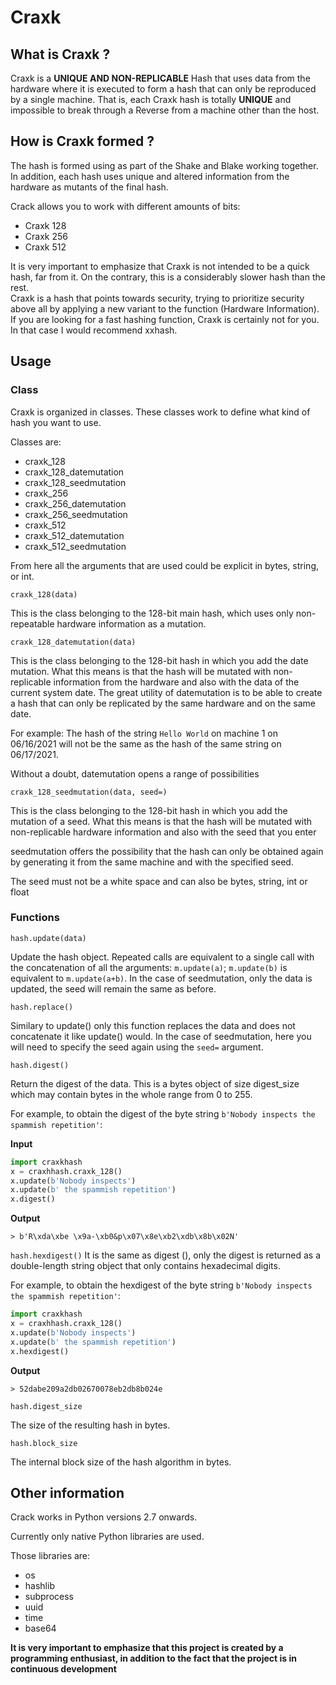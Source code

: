 # Craxk
## What is Craxk ?
Craxk is a **UNIQUE AND NON-REPLICABLE** Hash that uses data from the hardware where it is executed to form a hash that can only be reproduced by a single machine. That is, each Craxk hash is totally **UNIQUE** and impossible to break through a Reverse from a machine other than the host.

## How is Craxk formed ?
The hash is formed using as part of the Shake and Blake working together. In addition, each hash uses unique and altered information from the hardware as mutants of the final hash.

Crack allows you to work with different amounts of bits:
* Craxk 128
* Craxk 256
* Craxk 512

It is very important to emphasize that Craxk is not intended to be a quick hash, far from it. On the contrary, this is a considerably slower hash than the rest.                 
Craxk is a hash that points towards security, trying to prioritize security above all by applying a new variant to the function (Hardware Information).                         
If you are looking for a fast hashing function, Craxk is certainly not for you. In that case I would recommend xxhash.

## Usage 

### Class
Craxk is organized in classes. These classes work to define what kind of hash you want to use.

Classes are:
* craxk_128
* craxk_128_datemutation
* craxk_128_seedmutation
* craxk_256
* craxk_256_datemutation
* craxk_256_seedmutation
* craxk_512
* craxk_512_datemutation
* craxk_512_seedmutation

From here all the arguments that are used could be explicit in bytes, string, or int.

`craxk_128(data)`

This is the class belonging to the 128-bit main hash, which uses only non-repeatable hardware information as a mutation.

`craxk_128_datemutation(data)`

This is the class belonging to the 128-bit hash in which you add the date mutation.
What this means is that the hash will be mutated with non-replicable information from the hardware and also with the data of the current system date.
The great utility of datemutation is to be able to create a hash that can only be replicated by the same hardware and on the same date.

For example: The hash of the string `Hello World` on machine 1 on 06/16/2021 will not be the same as the hash of the same string on 06/17/2021.

Without a doubt, datemutation opens a range of possibilities

`craxk_128_seedmutation(data, seed=)`

This is the class belonging to the 128-bit hash in which you add the mutation of a seed.
What this means is that the hash will be mutated with non-replicable hardware information and also with the seed that you enter

seedmutation offers the possibility that the hash can only be obtained again by generating it from the same machine and with the specified seed.

The seed must not be a white space and can also be bytes, string, int or float




### Functions

`hash.update(data)`

Update the hash object. Repeated calls are equivalent to a single call with the concatenation of all the arguments: `m.update(a)`; `m.update(b)` is equivalent to `m.update(a+b)`. In the case of seedmutation, only the data is updated, the seed will remain the same as before.



`hash.replace()`

Similary to update() only this function replaces the data and does not concatenate it like update() would.
In the case of seedmutation, here you will need to specify the seed again using the `seed=` argument.



`hash.digest()`

Return the digest of the data. This is a bytes object of size digest_size which may contain bytes in the whole range from 0 to 255.

For example, to obtain the digest of the byte string `b'Nobody inspects the spammish repetition'`:

**Input**
```python
import craxkhash
x = craxhhash.craxk_128()
x.update(b'Nobody inspects')
x.update(b' the spammish repetition')
x.digest()
```
**Output**
```console
> b'R\xda\xbe \x9a-\xb0&p\x07\x8e\xb2\xdb\x8b\x02N'
```




`hash.hexdigest()`
It is the same as digest (), only the digest is returned as a double-length string object that only contains hexadecimal digits.

For example, to obtain the hexdigest of the byte string `b'Nobody inspects the spammish repetition'`:

```python
import craxkhash
x = craxhhash.craxk_128()
x.update(b'Nobody inspects')
x.update(b' the spammish repetition')
x.hexdigest()
```
**Output**
```console
> 52dabe209a2db02670078eb2db8b024e
```




`hash.digest_size`

The size of the resulting hash in bytes.




`hash.block_size`

The internal block size of the hash algorithm in bytes.


## Other information

Crack works in Python versions 2.7 onwards.

Currently only native Python libraries are used.

Those libraries are:
* os
* hashlib
* subprocess
* uuid
* time
* base64

**It is very important to emphasize that this project is created by a programming enthusiast, in addition to the fact that the project is in continuous development**